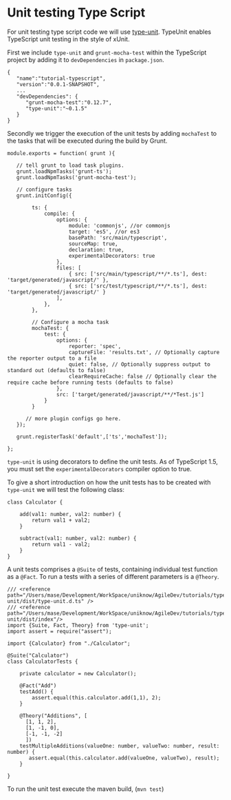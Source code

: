 # Unit testing Type Script

For unit testing type script code we will use [type-unit](https://github.com/basespace/type-unit). TypeUnit enables TypeScript unit testing in the style of xUnit.

First we include `type-unit` and `grunt-mocha-test` within the TypeScript project by adding it to `devDependencies` in `package.json`.

    {
       "name":"tutorial-typescript",
       "version":"0.0.1-SNAPSHOT",
       ...
       "devDependencies": {
          "grunt-mocha-test":"0.12.7",
          "type-unit":"~0.1.5"
       }
    }
    
Secondly we trigger the execution of the unit tests by adding `mochaTest` to the tasks that will be executed during the 
build by Grunt. 

    module.exports = function( grunt ){
    
       // tell grunt to load task plugins.
       grunt.loadNpmTasks('grunt-ts');
       grunt.loadNpmTasks('grunt-mocha-test');
           
       // configure tasks
       grunt.initConfig({
    
            ts: {
                compile: {
                    options: {
                        module: 'commonjs', //or commonjs
                        target: 'es5', //or es3
                        basePath: 'src/main/typescript',
                        sourceMap: true,
                        declaration: true,
                        experimentalDecorators: true
                    },
                    files: [
                        { src: ['src/main/typescript/**/*.ts'], dest: 'target/generated/javascript/' },
                        { src: ['src/test/typescript/**/*.ts'], dest: 'target/generated/javascript/' }
                    ],                    
                },
            },
    
            // Configure a mocha task
            mochaTest: {
                test: {
                    options: {
                        reporter: 'spec',
                        captureFile: 'results.txt', // Optionally capture the reporter output to a file
                        quiet: false, // Optionally suppress output to standard out (defaults to false)
                        clearRequireCache: false // Optionally clear the require cache before running tests (defaults to false)
                    },
                    src: ['target/generated/javascript/**/*Test.js']
                }
            }
    
          // more plugin configs go here.
       });
    
       grunt.registerTask('default',['ts','mochaTest']);
    
    };
    
`type-unit` is using decorators to define the unit tests. As of TypeScript 1.5, you must set the `experimentalDecorators` compiler option to true.

To give a short introduction on how the unit tests has to be created with `type-unit` we will test the following class:

    class Calculator {
    
        add(val1: number, val2: number) {
    		return val1 + val2;
    	}
    	
    	subtract(val1: number, val2: number) {
    		return val1 - val2;
    	}
    }
    
A unit tests comprises a `@Suite` of tests, containing individual test function as a `@Fact`. To run a tests with a series of different parameters is a `@Theory`. 

    /// <reference path="/Users/mase/Development/WorkSpace/uniknow/AgileDev/tutorials/typescript/node_modules/type-unit/dist/type-unit.d.ts" />
    /// <reference path="/Users/mase/Development/WorkSpace/uniknow/AgileDev/tutorials/typescript/node_modules/type-unit/dist/index"/>
    import {Suite, Fact, Theory} from 'type-unit';
    import assert = require("assert");
    
    import {Calculator} from "./Calculator";
    
    @Suite("Calculator")
    class CalculatorTests {
    
        private calculator = new Calculator();
    
        @Fact("Add")
        testAdd() {
            assert.equal(this.calculator.add(1,1), 2);
        }
    
        @Theory("Additions", [
          [1, 1, 2],
          [1, -1, 0],
          [-1, -1, -2]
          ])
        testMultipleAdditions(valueOne: number, valueTwo: number, result: number) {
           assert.equal(this.calculator.add(valueOne, valueTwo), result);
        }
    
    }
        
To run the unit test execute the maven build, (`mvn test`)